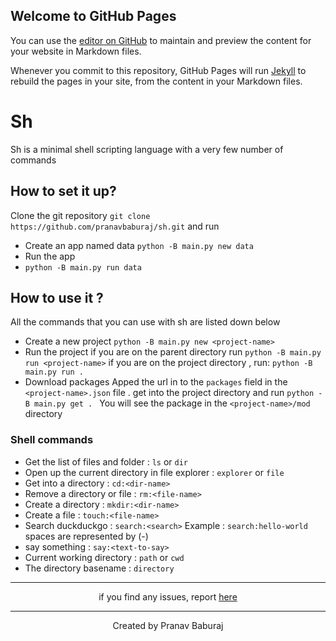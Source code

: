 ## Welcome to GitHub Pages

You can use the [editor on GitHub](https://github.com/pranavbaburaj/sh/edit/gh-pages/index.md) to maintain and preview the content for your website in Markdown files.

Whenever you commit to this repository, GitHub Pages will run [Jekyll](https://jekyllrb.com/) to rebuild the pages in your site, from the content in your Markdown files.

# Sh
Sh is a minimal shell scripting language with a very few number of commands
## How to set it up?
Clone the git repository
`git clone https://github.com/pranavbaburaj/sh.git`
and run

- Create an app named data
`python -B main.py new data`
- Run the app
- ```python -B main.py run data```

## How to use it ?
All the commands that you can use with sh are listed down below

-  Create a new project
	```python -B main.py new <project-name>```
 - Run the project
	 if you are on the parent directory run
	 ```python -B main.py run <project-name>```
	 if you are on the project directory , run:
	 ```python -B main.py run .```
 - Download packages
		Apped the url in to the `packages` field in the `<project-name>.json` file . get into the project directory
		and run `python -B main.py get . `
		You will see the package in the `<project-name>/mod` directory
	
### Shell commands
 - Get the list of files and folder : `ls` or `dir`
 - Open up the current directory in file explorer : `explorer` or `file`
 - Get into a directory : `cd:<dir-name>`
 - Remove a directory or file : `rm:<file-name>`
 - Create a directory : `mkdir:<dir-name>`
 - Create a file : `touch:<file-name>`
 - Search duckduckgo : `search:<search>`
 Example : `search:hello-world`
 spaces are represented by (-)
 - say something : `say:<text-to-say>` 
 - Current working directory : `path` or `cwd`
 - The directory basename : `directory`

<hr>
<div align="center">
if you find any issues, report <a href="https://github.com/pranavbaburaj/sh/issues">
here</a>
</div>
<hr>
<div align="center">
  Created by <a style="text-decoration:none;" href="https://github.com/pranavbaburaj">Pranav Baburaj</a>
</div>
